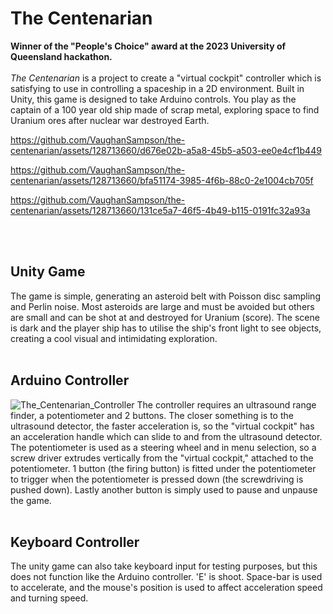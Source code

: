 # The Centenarian
**Winner of the "People's Choice" award at the 2023 University of Queensland hackathon.**
<br><br>
_The Centenarian_ is a project to create a "virtual cockpit" controller which is satisfying to use in controlling a spaceship in a 2D environment. Built in Unity, this game is designed to take Arduino controls. You play as the captain of a 100 year old ship made of scrap metal, exploring space to find Uranium ores after nuclear war destroyed Earth.

https://github.com/VaughanSampson/the-centenarian/assets/128713660/d676e02b-a5a8-45b5-a503-ee0e4cf1b449

https://github.com/VaughanSampson/the-centenarian/assets/128713660/bfa51174-3985-4f6b-88c0-2e1004cb705f

https://github.com/VaughanSampson/the-centenarian/assets/128713660/131ce5a7-46f5-4b49-b115-0191fc32a93a

<br><br>

## Unity Game
The game is simple, generating an asteroid belt with Poisson disc sampling and Perlin noise. Most asteroids are large and must be avoided but others are small and can be shot at and destroyed for Uranium (score). The scene is dark and the player ship has to utilise the ship's front light to see objects, creating a cool visual and intimidating exploration.
<br><br>

## Arduino Controller
![The_Centenarian_Controller](https://github.com/VaughanSampson/the-centenarian/assets/128713660/cd084df2-dced-4edb-aa66-0449b1d41760)
The controller requires an ultrasound range finder, a potentiometer and 2 buttons. The closer something is to the ultrasound detector, the faster acceleration is, so the "virtual cockpit" has an acceleration handle which can slide to and from the ultrasound detector. The potentiometer is used as a steering wheel and in menu selection, so a screw driver extrudes vertically from the "virtual cockpit," attached to the potentiometer. 1 button (the firing button) is fitted under the potentiometer to trigger when the potentiometer is pressed down (the screwdriving is pushed down). Lastly another button is simply used to pause and unpause the game.
<br><br>

## Keyboard Controller
The unity game can also take keyboard input for testing purposes, but this does not function like the Arduino controller. 'E' is shoot. Space-bar is used to accelerate, and the mouse's position is used to affect acceleration speed and turning speed.

